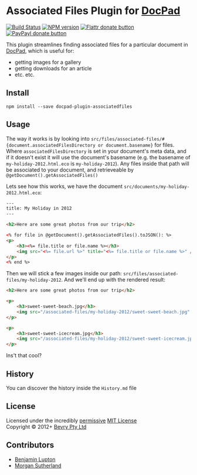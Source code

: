 # Associated Files Plugin for [DocPad](http://docpad.org)

[![Build Status](https://secure.travis-ci.org/docpad/docpad-plugin-associatedfiles.png?branch=master)](http://travis-ci.org/docpad/docpad-plugin-associatedfiles "Check this project's build status on TravisCI")
[![NPM version](https://badge.fury.io/js/docpad-plugin-associatedfiles.png)](https://npmjs.org/package/docpad-plugin-associatedfiles "View this project on NPM")
[![Flattr donate button](https://raw.github.com/balupton/flattr-buttons/master/badge-89x18.gif)](http://flattr.com/thing/344188/balupton-on-Flattr "Donate monthly to this project using Flattr")
[![PayPayl donate button](https://www.paypalobjects.com/en_AU/i/btn/btn_donate_SM.gif)](https://www.paypal.com/au/cgi-bin/webscr?cmd=_flow&SESSION=IHj3DG3oy_N9A9ZDIUnPksOi59v0i-EWDTunfmDrmU38Tuohg_xQTx0xcjq&dispatch=5885d80a13c0db1f8e263663d3faee8d14f86393d55a810282b64afed84968ec "Donate once-off to this project using Paypal")

This plugin streamlines finding associated files for a particular document in [DocPad](https://docpad.org), which is useful for:
- getting images for a gallery
- getting downloads for an article
- etc. etc.



## Install

```
npm install --save docpad-plugin-associatedfiles
```



## Usage

The way it works is by looking into `src/files/associated-files/#{document.associatedFilesDirectory or document.basename}` for files. Where `associatedFilesDirectory` is set in your document's meta data, and if it doesn't exist it will use the document's basename (e.g. the basename of `my-holiday-2012.html.eco` is `my-holiday-2012`). Any files inside that path will be associated to your document, and retrieveable by `@getDocument().getAssociatedFiles()`

Lets see how this works, we have the document `src/documents/my-holiday-2012.html.eco`:

``` html
---
title: My Holiday in 2012
---

<h2>Here are some great photos from our trip</h2>

<% for file in @getDocument().getAssociatedFiles().toJSON(): %>
<p>
	<h3><%= file.title or file.name %></h3>
	<img src="<%= file.url %>" title="<%= file.title or file.name %>" />
</p>
<% end %>
```

Then we will stick a few images inside our path: `src/files/associated-files/my-holiday-2012`. And we'll end up with the rendered result:

``` html
<h2>Here are some great photos from our trip</h2>

<p>
	<h3>sweet-sweet-beach.jpg</h3>
	<img src="/associated-files/my-holiday-2012/sweet-sweet-beach.jpg" title="sweet-sweet-beach.jpg" />
</p>

<p>
	<h3>sweet-sweet-icecream.jpg</h3>
	<img src="/associated-files/my-holiday-2012/sweet-sweet-icecream.jpg" title="sweet-sweet-icecream.jpg" />
</p>
```

Ins't that cool?


## History
You can discover the history inside the `History.md` file


## License
Licensed under the incredibly [permissive](http://en.wikipedia.org/wiki/Permissive_free_software_licence) [MIT License](http://creativecommons.org/licenses/MIT/)
<br/>Copyright &copy; 2012+ [Bevry Pty Ltd](http://bevry.me)

## Contributors
- [Benjamin Lupton](http://balupton.com)
- [Morgan Sutherland](http://msutherl.net)
